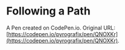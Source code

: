 # Following a Path

A Pen created on CodePen.io. Original URL: [https://codepen.io/pyrografix/pen/QNOXKr](https://codepen.io/pyrografix/pen/QNOXKr).


